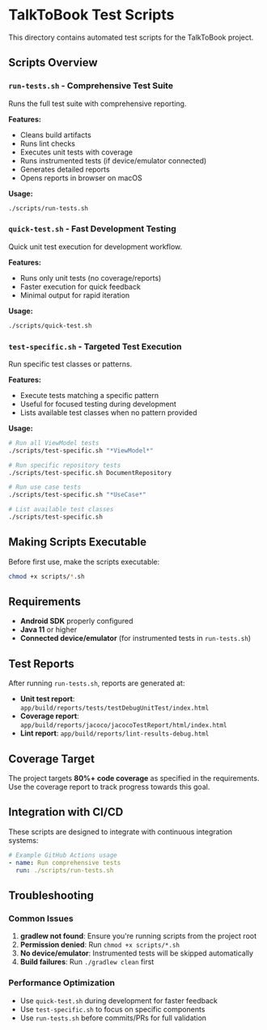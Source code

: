 # TalkToBook Test Scripts

This directory contains automated test scripts for the TalkToBook project.

## Scripts Overview

### `run-tests.sh` - Comprehensive Test Suite
Runs the full test suite with comprehensive reporting.

**Features:**
- Cleans build artifacts
- Runs lint checks
- Executes unit tests with coverage
- Runs instrumented tests (if device/emulator connected)
- Generates detailed reports
- Opens reports in browser on macOS

**Usage:**
```bash
./scripts/run-tests.sh
```

### `quick-test.sh` - Fast Development Testing
Quick unit test execution for development workflow.

**Features:**
- Runs only unit tests (no coverage/reports)
- Faster execution for quick feedback
- Minimal output for rapid iteration

**Usage:**
```bash
./scripts/quick-test.sh
```

### `test-specific.sh` - Targeted Test Execution
Run specific test classes or patterns.

**Features:**
- Execute tests matching a specific pattern
- Useful for focused testing during development
- Lists available test classes when no pattern provided

**Usage:**
```bash
# Run all ViewModel tests
./scripts/test-specific.sh "*ViewModel*"

# Run specific repository tests
./scripts/test-specific.sh DocumentRepository

# Run use case tests
./scripts/test-specific.sh "*UseCase*"

# List available test classes
./scripts/test-specific.sh
```

## Making Scripts Executable

Before first use, make the scripts executable:

```bash
chmod +x scripts/*.sh
```

## Requirements

- **Android SDK** properly configured
- **Java 11** or higher
- **Connected device/emulator** (for instrumented tests in `run-tests.sh`)

## Test Reports

After running `run-tests.sh`, reports are generated at:
- **Unit test report**: `app/build/reports/tests/testDebugUnitTest/index.html`
- **Coverage report**: `app/build/reports/jacoco/jacocoTestReport/html/index.html`
- **Lint report**: `app/build/reports/lint-results-debug.html`

## Coverage Target

The project targets **80%+ code coverage** as specified in the requirements. Use the coverage report to track progress towards this goal.

## Integration with CI/CD

These scripts are designed to integrate with continuous integration systems:

```yaml
# Example GitHub Actions usage
- name: Run comprehensive tests
  run: ./scripts/run-tests.sh
```

## Troubleshooting

### Common Issues

1. **gradlew not found**: Ensure you're running scripts from the project root
2. **Permission denied**: Run `chmod +x scripts/*.sh`
3. **No device/emulator**: Instrumented tests will be skipped automatically
4. **Build failures**: Run `./gradlew clean` first

### Performance Optimization

- Use `quick-test.sh` during development for faster feedback
- Use `test-specific.sh` to focus on specific components
- Use `run-tests.sh` before commits/PRs for full validation